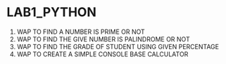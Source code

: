 # LAB1_PYTHON
1. WAP TO FIND A NUMBER IS PRIME OR NOT
2. WAP TO FIND THE GIVE NUMBER IS PALINDROME OR NOT
3. WAP TO FIND THE GRADE OF STUDENT USING GIVEN PERCENTAGE
4. WAP TO CREATE A SIMPLE CONSOLE BASE CALCULATOR
